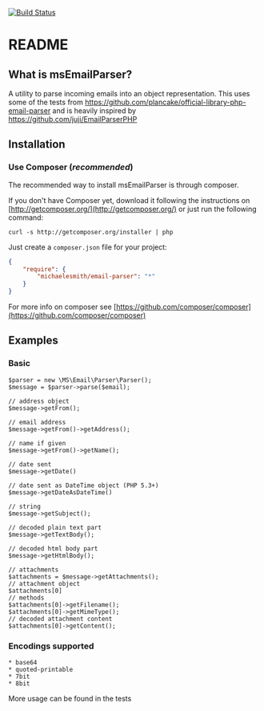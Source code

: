[![Build Status](https://travis-ci.org/jfoucher/EmailParser.svg?branch=master)](https://travis-ci.org/jfoucher/EmailParser)

README
======

What is msEmailParser?
-------------------

A utility to parse incoming emails into an object representation. This uses some of the tests from
https://github.com/plancake/official-library-php-email-parser and is heavily inspired by
https://github.com/juji/EmailParserPHP

Installation
------------

### Use Composer (*recommended*)

The recommended way to install msEmailParser is through composer.

If you don't have Composer yet, download it following the instructions on
[http://getcomposer.org/](http://getcomposer.org/) or just run the following command:

    curl -s http://getcomposer.org/installer | php

Just create a `composer.json` file for your project:

``` json
{
    "require": {
        "michaelesmith/email-parser": "*"
    }
}
```

For more info on composer see [https://github.com/composer/composer](https://github.com/composer/composer)

Examples
--------

### Basic

    $parser = new \MS\Email\Parser\Parser();
    $message = $parser->parse($email);

    // address object
    $message->getFrom();

    // email address
    $message->getFrom()->getAddress();

    // name if given
    $message->getFrom()->getName();

    // date sent
    $message->getDate()

    // date sent as DateTime object (PHP 5.3+)
    $message->getDateAsDateTime()

    // string
    $message->getSubject();

    // decoded plain text part
    $message->getTextBody();

    // decoded html body part
    $message->getHtmlBody();

    // attachments
    $attachments = $message->getAttachments();
    // attachment object
    $attachments[0]
    // methods
    $attachments[0]->getFilename();
    $attachments[0]->getMimeType();
    // decoded attachment content
    $attachments[0]->getContent();

### Encodings supported

    * base64
    * quoted-printable
    * 7bit
    * 8bit

More usage can be found in the tests

